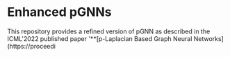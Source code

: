 # Enhanced pGNNs
This repository provides a refined version of pGNN as described in the ICML'2022 published paper '**[p-Laplacian Based Graph Neural Networks](https://proceedi